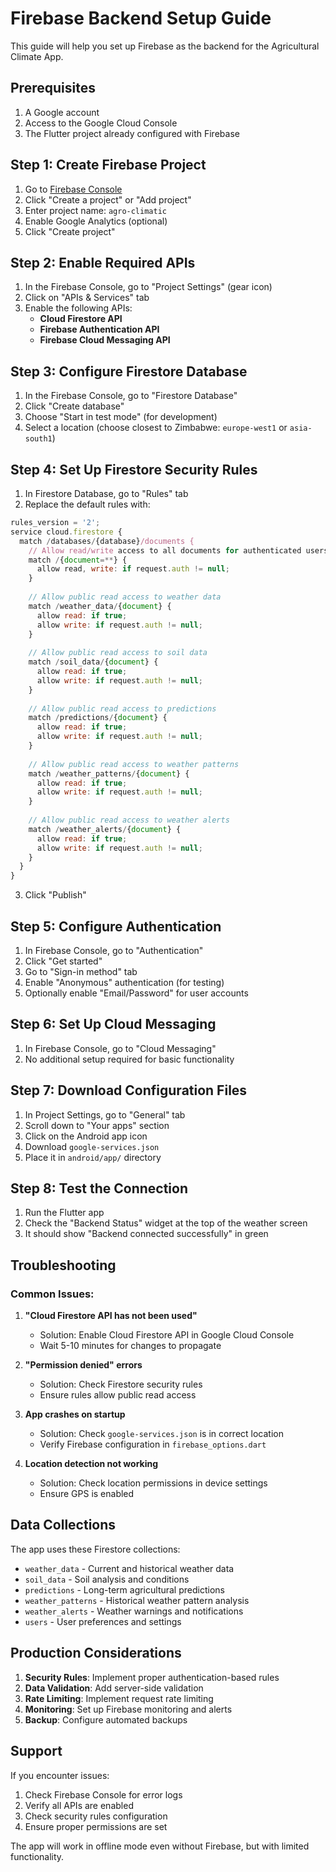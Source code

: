 # Firebase Backend Setup Guide

This guide will help you set up Firebase as the backend for the Agricultural Climate App.

## Prerequisites

1. A Google account
2. Access to the Google Cloud Console
3. The Flutter project already configured with Firebase

## Step 1: Create Firebase Project

1. Go to [Firebase Console](https://console.firebase.google.com/)
2. Click "Create a project" or "Add project"
3. Enter project name: `agro-climatic`
4. Enable Google Analytics (optional)
5. Click "Create project"

## Step 2: Enable Required APIs

1. In the Firebase Console, go to "Project Settings" (gear icon)
2. Click on "APIs & Services" tab
3. Enable the following APIs:
   - **Cloud Firestore API**
   - **Firebase Authentication API**
   - **Firebase Cloud Messaging API**

## Step 3: Configure Firestore Database

1. In the Firebase Console, go to "Firestore Database"
2. Click "Create database"
3. Choose "Start in test mode" (for development)
4. Select a location (choose closest to Zimbabwe: `europe-west1` or `asia-south1`)

## Step 4: Set Up Firestore Security Rules

1. In Firestore Database, go to "Rules" tab
2. Replace the default rules with:

```javascript
rules_version = '2';
service cloud.firestore {
  match /databases/{database}/documents {
    // Allow read/write access to all documents for authenticated users
    match /{document=**} {
      allow read, write: if request.auth != null;
    }
    
    // Allow public read access to weather data
    match /weather_data/{document} {
      allow read: if true;
      allow write: if request.auth != null;
    }
    
    // Allow public read access to soil data
    match /soil_data/{document} {
      allow read: if true;
      allow write: if request.auth != null;
    }
    
    // Allow public read access to predictions
    match /predictions/{document} {
      allow read: if true;
      allow write: if request.auth != null;
    }
    
    // Allow public read access to weather patterns
    match /weather_patterns/{document} {
      allow read: if true;
      allow write: if request.auth != null;
    }
    
    // Allow public read access to weather alerts
    match /weather_alerts/{document} {
      allow read: if true;
      allow write: if request.auth != null;
    }
  }
}
```

3. Click "Publish"

## Step 5: Configure Authentication

1. In Firebase Console, go to "Authentication"
2. Click "Get started"
3. Go to "Sign-in method" tab
4. Enable "Anonymous" authentication (for testing)
5. Optionally enable "Email/Password" for user accounts

## Step 6: Set Up Cloud Messaging

1. In Firebase Console, go to "Cloud Messaging"
2. No additional setup required for basic functionality

## Step 7: Download Configuration Files

1. In Project Settings, go to "General" tab
2. Scroll down to "Your apps" section
3. Click on the Android app icon
4. Download `google-services.json`
5. Place it in `android/app/` directory

## Step 8: Test the Connection

1. Run the Flutter app
2. Check the "Backend Status" widget at the top of the weather screen
3. It should show "Backend connected successfully" in green

## Troubleshooting

### Common Issues:

1. **"Cloud Firestore API has not been used"**
   - Solution: Enable Cloud Firestore API in Google Cloud Console
   - Wait 5-10 minutes for changes to propagate

2. **"Permission denied" errors**
   - Solution: Check Firestore security rules
   - Ensure rules allow public read access

3. **App crashes on startup**
   - Solution: Check `google-services.json` is in correct location
   - Verify Firebase configuration in `firebase_options.dart`

4. **Location detection not working**
   - Solution: Check location permissions in device settings
   - Ensure GPS is enabled

## Data Collections

The app uses these Firestore collections:

- `weather_data` - Current and historical weather data
- `soil_data` - Soil analysis and conditions
- `predictions` - Long-term agricultural predictions
- `weather_patterns` - Historical weather pattern analysis
- `weather_alerts` - Weather warnings and notifications
- `users` - User preferences and settings

## Production Considerations

1. **Security Rules**: Implement proper authentication-based rules
2. **Data Validation**: Add server-side validation
3. **Rate Limiting**: Implement request rate limiting
4. **Monitoring**: Set up Firebase monitoring and alerts
5. **Backup**: Configure automated backups

## Support

If you encounter issues:

1. Check Firebase Console for error logs
2. Verify all APIs are enabled
3. Check security rules configuration
4. Ensure proper permissions are set

The app will work in offline mode even without Firebase, but with limited functionality.

